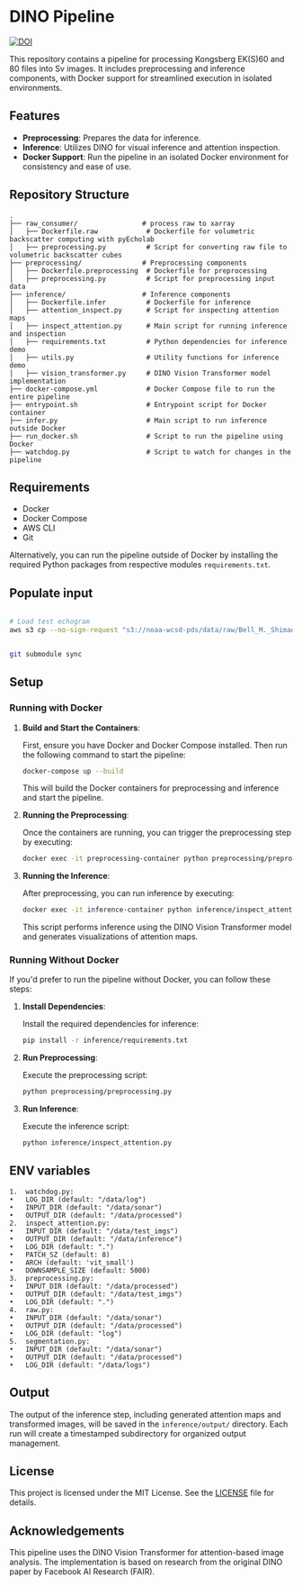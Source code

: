 
# DINO Pipeline
[![DOI](https://zenodo.org/badge/842972791.svg)](https://doi.org/10.5281/zenodo.15126704)

This repository contains a pipeline for processing Kongsberg EK(S)60 and 80 files into Sv images. 
It includes preprocessing and inference components, with Docker support for streamlined execution in isolated environments.

## Features

- **Preprocessing**: Prepares the data for inference.
- **Inference**: Utilizes DINO for visual inference and attention inspection.
- **Docker Support**: Run the pipeline in an isolated Docker environment for consistency and ease of use.

## Repository Structure

```
.
├── raw_consumer/                # process raw to xarray
│   ├── Dockerfile.raw            # Dockerfile for volumetric backscatter computing with pyEcholab
│   ├── preprocessing.py          # Script for converting raw file to volumetric backscatter cubes
├── preprocessing/               # Preprocessing components
│   ├── Dockerfile.preprocessing  # Dockerfile for preprocessing
│   ├── preprocessing.py          # Script for preprocessing input data
├── inference/                   # Inference components
│   ├── Dockerfile.infer          # Dockerfile for inference
│   ├── attention_inspect.py      # Script for inspecting attention maps
│   ├── inspect_attention.py      # Main script for running inference and inspection
│   ├── requirements.txt          # Python dependencies for inference demo
│   ├── utils.py                  # Utility functions for inference demo
│   ├── vision_transformer.py     # DINO Vision Transformer model implementation
├── docker-compose.yml            # Docker Compose file to run the entire pipeline
├── entrypoint.sh                 # Entrypoint script for Docker container
├── infer.py                      # Main script to run inference outside Docker
├── run_docker.sh                 # Script to run the pipeline using Docker
├── watchdog.py                   # Script to watch for changes in the pipeline
```

## Requirements

- Docker
- Docker Compose
- AWS CLI
- Git

Alternatively, you can run the pipeline outside of Docker by installing the required Python packages from respective modules `requirements.txt`.
## Populate input
```bash

# Load test echogram
aws s3 cp --no-sign-request "s3://noaa-wcsd-pds/data/raw/Bell_M._Shimada/SH2306/EK80/Hake-D20230811-T165727.raw" data/input

```
```bash

git submodule sync

```

## Setup

### Running with Docker

1. **Build and Start the Containers**:
   
   First, ensure you have Docker and Docker Compose installed. Then run the following command to start the pipeline:

   ```bash
   docker-compose up --build
   ```

   This will build the Docker containers for preprocessing and inference and start the pipeline.

2. **Running the Preprocessing**:

   Once the containers are running, you can trigger the preprocessing step by executing:

   ```bash
   docker exec -it preprocessing-container python preprocessing/preprocessing.py
   ```

3. **Running the Inference**:

   After preprocessing, you can run inference by executing:

   ```bash
   docker exec -it inference-container python inference/inspect_attention.py
   ```

   This script performs inference using the DINO Vision Transformer model and generates visualizations of attention maps.

### Running Without Docker

If you'd prefer to run the pipeline without Docker, you can follow these steps:

1. **Install Dependencies**:

   Install the required dependencies for inference:

   ```bash
   pip install -r inference/requirements.txt
   ```

2. **Run Preprocessing**:

   Execute the preprocessing script:

   ```bash
   python preprocessing/preprocessing.py
   ```

3. **Run Inference**:

   Execute the inference script:

   ```bash
   python inference/inspect_attention.py
   ```
## ENV variables

	1.	watchdog.py:
	•	LOG_DIR (default: "/data/log")
	•	INPUT_DIR (default: "/data/sonar")
	•	OUTPUT_DIR (default: "/data/processed")
	2.	inspect_attention.py:
	•	INPUT_DIR (default: "/data/test_imgs")
	•	OUTPUT_DIR (default: "/data/inference")
	•	LOG_DIR (default: ".")
	•	PATCH_SZ (default: 8)
	•	ARCH (default: 'vit_small')
	•	DOWNSAMPLE_SIZE (default: 5000)
	3.	preprocessing.py:
	•	INPUT_DIR (default: "/data/processed")
	•	OUTPUT_DIR (default: "/data/test_imgs")
	•	LOG_DIR (default: ".")
	4.	raw.py:
	•	INPUT_DIR (default: "/data/sonar")
	•	OUTPUT_DIR (default: "/data/processed")
	•	LOG_DIR (default: "log")
	5.	segmentation.py:
	•	INPUT_DIR (default: "/data/sonar")
	•	OUTPUT_DIR (default: "/data/processed")
	•	LOG_DIR (default: "/data/logs")

## Output

The output of the inference step, including generated attention maps and transformed images, will be saved in the `inference/output/` directory. Each run will create a timestamped subdirectory for organized output management.

## License

This project is licensed under the MIT License. See the [LICENSE](LICENSE) file for details.

## Acknowledgements

This pipeline uses the DINO Vision Transformer for attention-based image analysis. The implementation is based on research from the original DINO paper by Facebook AI Research (FAIR).
